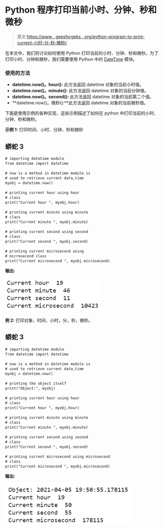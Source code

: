 # Python 程序打印当前小时、分钟、秒和微秒

> 原文:[https://www . geesforgeks . org/python-program-to-print-current-小时-分-秒-微秒/](https://www.geeksforgeeks.org/python-program-to-print-current-hour-minute-second-and-microsecond/)

在本文中，我们将讨论如何使用 Python 打印当前的小时、分钟、秒和微秒。为了打印小时、分钟和微秒，我们需要使用 Python 中的 [DateTime](https://www.geeksforgeeks.org/python-datetime-module-with-examples/) 模块。

### **使用的方法**

*   **datetime.now()。hour():** 此方法返回 datetime 对象的当前小时值。
*   **datetime.now()。minute():** 此方法返回 datetime 对象的当前分钟值。
*   **datetime.now()。second():** 此方法返回 datetime 对象的当前第二个值。
*   **datetime.now()。微秒():**此方法返回 datetime 对象的当前微秒值。

下面是使用示例的各种实现，这些示例描述了如何在 python 中打印当前的小时、分钟、秒和微秒。

**示例 1:** 打印时间、小时、分钟、秒和微秒

## 蟒蛇 3

```
# importing datetime module
from datetime import datetime 

# now is a method in datetime module is
# used to retrieve current data,time
myobj = datetime.now()

# printing current hour using hour
# class
print("Current hour ", myobj.hour) 

# printing current minute using minute
# class
print("Current minute ", myobj.minute)

# printing current second using second
# class
print("Current second ", myobj.second)

# printing current microsecond using
# microsecond class
print("Current microsecond ", myobj.microsecond)
```

**输出:**

![](img/153c9452a934286d4401ac5ba877b049.png)

**例 2:** 打印对象，时间，小时，分，秒，微秒。

## 蟒蛇 3

```
# importing datetime module
from datetime import datetime 

# now is a method in datetime module is
# used to retrieve current data,time
myobj = datetime.now()

# printing the object itself
print("Object:", myobj)

# printing current hour using hour
# class
print("Current hour ", myobj.hour) 

# printing current minute using minute
# class
print("Current minute ", myobj.minute)

# printing current second using second
# class
print("Current second ", myobj.second)

# printing current microsecond using microsecond
# class
print("Current microsecond ", myobj.microsecond)
```

**输出:**

![](img/03fdcb64a078b06e1e3d90a085f7c33b.png)